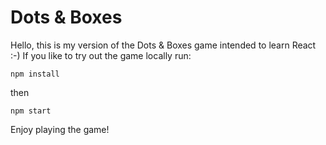 # Dots & Boxes
Hello, this is my version of the Dots & Boxes game intended to learn React :-)
If you like to try out the game locally run:

```
npm install
```

then

```
npm start
``` 

Enjoy playing the game! 